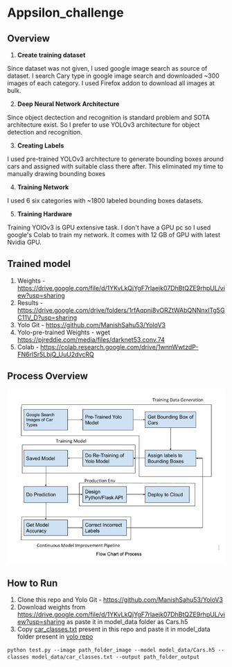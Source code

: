 # Appsilon_challenge
## Overview
1. **Create training dataset**

Since dataset was not given, I used google image search as source of dataset. I search Cary type in google image search and downloaded ~300 images of each category. I used Firefox addon to download all images at bulk.

2. **Deep Neural Network Architecture**

Since object dectection and recognition is standard problem and SOTA architecture exist. So I prefer to use YOLOv3 architecture for object detection and recognition.

3. **Creating Labels**

I used pre-trained YOLOv3 architecture to generate bounding boxes around cars and assigned with suitable class there after. This eliminated my time to manually drawing bounding boxes

4. **Training Network**

I used 6 six categories with ~1800 labeled bounding boxes datasets.

5. **Training Hardware**

Training YOlOv3 is GPU extensive task. I don't have a GPU pc so I used google's Colab to train my network. It comes with 12 GB of GPU with latest Nvidia GPU.


## Trained model
1. Weights - https://drive.google.com/file/d/1YKvLkQjYgF7rlaejk07DhBtQZE9rhpUL/view?usp=sharing
2. Results - https://drive.google.com/drive/folders/1rfAqpni8vORZtWAbQNNnxlTg5GC11V_D?usp=sharing
3. Yolo Git - https://github.com/ManishSahu53/YoloV3
4. Yolo-pre-trained Weights - wget https://pjreddie.com/media/files/darknet53.conv.74
5. Colab - https://colab.research.google.com/drive/1wnnWwtzdP-FN6rlSr5LbjQ_UuU2dvcRQ

## Process Overview
![Process Overview](https://github.com/ManishSahu53/Appsilon_challenge/blob/master/Process%20Overview.png)
## How to Run
1. Clone this repo and Yolo Git - https://github.com/ManishSahu53/YoloV3
2. Download weights from https://drive.google.com/file/d/1YKvLkQjYgF7rlaejk07DhBtQZE9rhpUL/view?usp=sharing as paste it in model_data folder as Cars.h5
3. Copy [car_classes.txt](https://github.com/ManishSahu53/Appsilon_challenge/blob/master/car_classes.txt) present in this repo and paste it in model_data folder present in [yolo repo](https://github.com/ManishSahu53/YoloV3)

```
python test.py --image path_folder_image --model model_data/Cars.h5 --classes model_data/car_classes.txt --output path_folder_output
```

